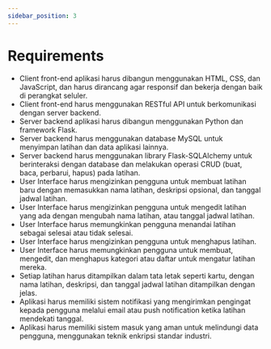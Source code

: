 ```yaml
---
sidebar_position: 3
---
```


# Requirements

- Client front-end aplikasi harus dibangun menggunakan HTML, CSS, dan JavaScript, dan harus dirancang agar responsif dan bekerja dengan baik di perangkat seluler.
- Client front-end harus menggunakan RESTful API untuk berkomunikasi dengan server backend.
- Server backend aplikasi harus dibangun menggunakan Python dan framework Flask.
- Server backend harus menggunakan database MySQL untuk menyimpan latihan dan data aplikasi lainnya.
- Server backend harus menggunakan library Flask-SQLAlchemy untuk berinteraksi dengan database dan melakukan operasi CRUD (buat, baca, perbarui, hapus) pada latihan.
- User Interface harus mengizinkan pengguna untuk membuat latihan baru dengan memasukkan nama latihan, deskripsi opsional, dan tanggal jadwal latihan.
- User Interface harus mengizinkan pengguna untuk mengedit latihan yang ada dengan mengubah nama latihan, atau tanggal jadwal latihan.
- User Interface harus memungkinkan pengguna menandai latihan sebagai selesai atau tidak selesai.
- User Interface harus mengizinkan pengguna untuk menghapus latihan.
- User Interface harus memungkinkan pengguna untuk membuat, mengedit, dan menghapus kategori atau daftar untuk mengatur latihan mereka.
- Setiap latihan harus ditampilkan dalam tata letak seperti kartu, dengan nama latihan, deskripsi, dan tanggal jadwal latihan ditampilkan dengan jelas.
- Aplikasi harus memiliki sistem notifikasi yang mengirimkan pengingat kepada pengguna melalui email atau push notification ketika latihan mendekati tanggal.
- Aplikasi harus memiliki sistem masuk yang aman untuk melindungi data pengguna, menggunakan teknik enkripsi standar industri. 